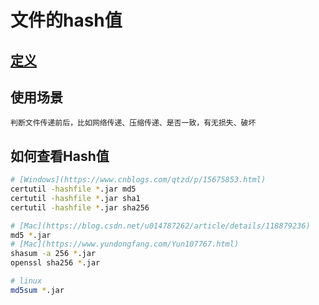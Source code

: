 # 文件的hash值
## [定义](https://product.pconline.com.cn/itbk/software/dnwt/1504/6325876.html)
    
## 使用场景
    判断文件传递前后，比如网络传递、压缩传递、是否一致，有无损失、破坏
## 如何查看Hash值
```sh
# [Windows](https://www.cnblogs.com/qtzd/p/15675853.html)
certutil -hashfile *.jar md5
certutil -hashfile *.jar sha1
certutil -hashfile *.jar sha256

# [Mac](https://blog.csdn.net/u014787262/article/details/118879236)
md5 *.jar
# [Mac](https://www.yundongfang.com/Yun107767.html)
shasum -a 256 *.jar
openssl sha256 *.jar

# linux
md5sum *.jar
```